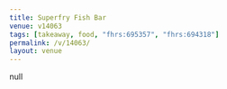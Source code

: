 ```yaml
---
title: Superfry Fish Bar
venue: v14063
tags: [takeaway, food, "fhrs:695357", "fhrs:694318"]
permalink: /v/14063/
layout: venue
---
```

null